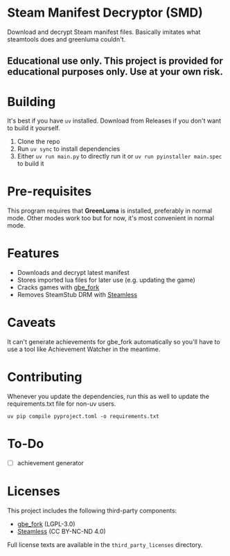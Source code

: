 # Steam Manifest Decryptor (SMD)
Download and decrypt Steam manifest files. Basically imitates what steamtools does and greenluma couldn't.

## **Educational use only.** This project is provided for educational purposes only. Use at your own risk.

# Building
It's best if you have `uv` installed. Download from Releases if you don't want to build it yourself.

1. Clone the repo
2. Run `uv sync` to install dependencies  
3. Either `uv run main.py` to directly run it or `uv run pyinstaller main.spec` to build it

# Pre-requisites
This program requires that **GreenLuma** is installed, preferably in normal mode. Other modes work too but for now, it's most convenient in normal mode.


# Features
- Downloads and decrypt latest manifest
- Stores imported lua files for later use (e.g. updating the game)
- Cracks games with [gbe_fork](https://github.com/Detanup01/gbe_fork/)
- Removes SteamStub DRM with [Steamless](https://github.com/atom0s/Steamless/)

# Caveats
It can't generate achievements for gbe_fork automatically so you'll have to use a tool like Achievement Watcher in the meantime.

# Contributing

Whenever you update the dependencies, run this as well to update the requirements.txt file for non-uv users.
```
uv pip compile pyproject.toml -o requirements.txt
```

# To-Do
- [ ] achievement generator

# Licenses
This project includes the following third-party components:
- [gbe_fork](https://github.com/Detanup01/gbe_fork/) (LGPL-3.0)
- [Steamless](https://github.com/atom0s/Steamless/) (CC BY-NC-ND 4.0)

Full license texts are available in the `third_party_licenses` directory.
